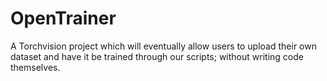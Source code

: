 # OpenTrainer
A Torchvision project which will eventually allow users to upload their own dataset and have it be trained through our scripts; without writing code themselves.
